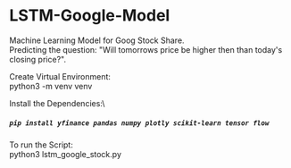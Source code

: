 # LSTM-Google-Model
Machine Learning Model for Goog Stock Share.\
Predicting the question: "Will tomorrows price be higher then than today's closing price?".

Create Virtual Environment:\
python3 -m venv venv

Install the Dependencies:\
##### `pip install yfinance pandas numpy plotly scikit-learn tensor flow`

To run the Script:\
python3 lstm_google_stock.py
